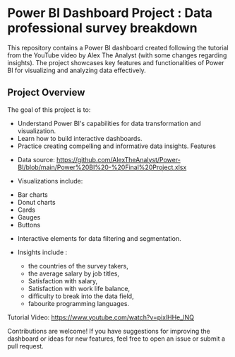 # Power BI Dashboard Project : Data professional survey breakdown
This repository contains a Power BI dashboard created following the tutorial from the YouTube video by Alex The Analyst (with some changes regarding insights). The project showcases key features and functionalities of Power BI for visualizing and analyzing data effectively.

## Project Overview
The goal of this project is to:

- Understand Power BI's capabilities for data transformation and visualization.
- Learn how to build interactive dashboards.
- Practice creating compelling and informative data insights.
Features

* Data source: https://github.com/AlexTheAnalyst/Power-BI/blob/main/Power%20BI%20-%20Final%20Project.xlsx

* Visualizations include:
 - Bar charts
 - Donut charts
 - Cards
 - Gauges
 - Buttons

* Interactive elements for data filtering and segmentation.

* Insights include :
  - the countries of the survey takers,
  - the average salary by job titles,
  - Satisfaction with salary,
  - Satisfaction with work life balance,
  - difficulty to break into the data field,
  - fabourite programming languages.

Tutorial Video: https://www.youtube.com/watch?v=pixlHHe_lNQ

Contributions are welcome! If you have suggestions for improving the dashboard or ideas for new features, feel free to open an issue or submit a pull request.

